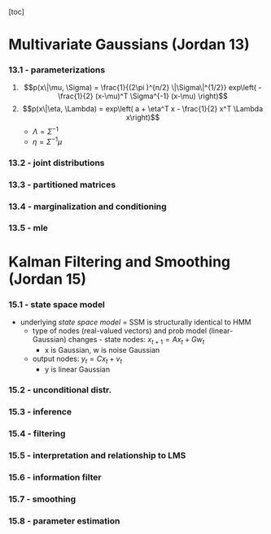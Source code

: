 [toc]

# Multivariate Gaussians (Jordan  13)
### 13.1 - parameterizations
1. $$p(x\|\mu, \Sigma) = \frac{1}{(2\pi )^{n/2} \|\Sigma\|^{1/2}} exp\left( -\frac{1}{2} (x-\mu)^T \Sigma^{-1} (x-\mu) \right)$$
2. $$p(x\|\eta, \Lambda) = exp\left( a + \eta^T x - \frac{1}{2} x^T \Lambda x\right)$$
	- $\Lambda = \Sigma^{-1}$
	- $\eta = \Sigma^{-1} \mu$

### 13.2 - joint distributions
### 13.3 - partitioned matrices
### 13.4 - marginalization and conditioning
### 13.5 - mle

# Kalman Filtering and Smoothing (Jordan 15)
### 15.1 - state space model
- underlying *state space model* = SSM is structurally identical to HMM
	- type of nodes (real-valued vectors) and prob model (linear-Gaussian) changes	- state nodes: $x_{t+1} = Ax_t + Gw_t$
		- x is Gaussian, w is noise Gaussian
	- output nodes: $y_t = Cx_t+v_t$
		- y is linear Gaussian
	
### 15.2 - unconditional distr.
### 15.3 - inference
### 15.4 - filtering
### 15.5 - interpretation and relationship to LMS
### 15.6 - information filter
### 15.7 - smoothing
### 15.8 - parameter estimation